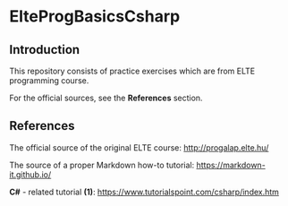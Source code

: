 # ElteProgBasicsCsharp

## Introduction

This repository consists of practice exercises which are from ELTE programming course. 

For the official sources, see the **References** section. 

## References 

The official source of the original ELTE course: http://progalap.elte.hu/ 

The source of a proper Markdown how-to tutorial: https://markdown-it.github.io/

**C#** - related tutorial **(1)**: https://www.tutorialspoint.com/csharp/index.htm
